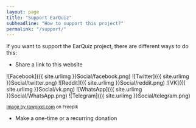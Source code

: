 ```yaml
---
layout: page
title: "Support EarQuiz"
subheadline: "How to support this project?"
permalink: "/support/"
---
```


If you want to support the EarQuiz project, there are different ways to do this:

* Share a link to this website

![Facebook]({{ site.urlimg }}Social/facebook.png)
![Twitter]({{ site.urlimg }}Social/twitter.png)
![Reddit]({{ site.urlimg }}Social/reddit.png)
![VK]({{ site.urlimg }}Social/vk.png)
![WhatsApp]({{ site.urlimg }}Social/WhatsApp.png)
![Telegram]({{ site.urlimg }}Social/telegram.png)

<a align="right" href="https://www.freepik.com/free-vector/social-media-icons-vector-set-with-facebook-instagram-twitter-tiktok-youtube-logos_17221195.htm#query=facebook%20logo%20png&position=1&from_view=keyword&track=ais"><small>Image by rawpixel.com</a> on Freepik</small><br />

* Make a one-time or a recurring donation